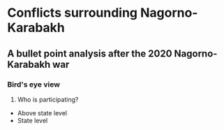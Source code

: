 # Conflicts surrounding Nagorno-Karabakh

## A bullet point analysis after the 2020 Nagorno-Karabakh war

### Bird's eye view

1. Who is participating?
  - Above state level
  - State level
